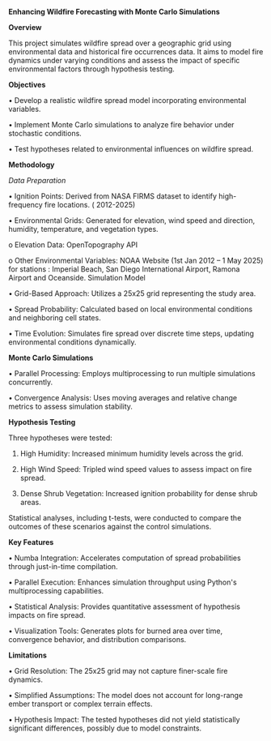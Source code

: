 **Enhancing Wildfire Forecasting with Monte Carlo Simulations**


**Overview**

This project simulates wildfire spread over a geographic grid using environmental data and historical fire occurrences data. It aims to model fire dynamics under varying conditions and assess the impact of specific environmental factors through hypothesis testing.

**Objectives**

•	Develop a realistic wildfire spread model incorporating environmental variables.

•	Implement Monte Carlo simulations to analyze fire behavior under stochastic conditions.

•	Test hypotheses related to environmental influences on wildfire spread.

**Methodology**

_Data Preparation_

•	Ignition Points: Derived from NASA FIRMS dataset to identify high-frequency fire locations. ( 2012-2025)

•	Environmental Grids: Generated for elevation, wind speed and direction, humidity, temperature, and vegetation types.

o	Elevation Data: OpenTopography API

o	Other Environmental Variables: NOAA Website (1st Jan 2012 – 1 May 2025) for stations : Imperial Beach, San Diego International Airport, Ramona Airport and Oceanside.
Simulation Model

•	Grid-Based Approach: Utilizes a 25x25 grid representing the study area.

•	Spread Probability: Calculated based on local environmental conditions and neighboring cell states.

•	Time Evolution: Simulates fire spread over discrete time steps, updating environmental conditions dynamically.

**Monte Carlo Simulations**

•	Parallel Processing: Employs multiprocessing to run multiple simulations concurrently.

•	Convergence Analysis: Uses moving averages and relative change metrics to assess simulation stability.

**Hypothesis Testing**

Three hypotheses were tested:

1.	High Humidity: Increased minimum humidity levels across the grid.
	
2.	High Wind Speed: Tripled wind speed values to assess impact on fire spread.
	
3.	Dense Shrub Vegetation: Increased ignition probability for dense shrub areas.
	

Statistical analyses, including t-tests, were conducted to compare the outcomes of these scenarios against the control simulations.

**Key Features**

•	Numba Integration: Accelerates computation of spread probabilities through just-in-time compilation.

•	Parallel Execution: Enhances simulation throughput using Python's multiprocessing capabilities.

•	Statistical Analysis: Provides quantitative assessment of hypothesis impacts on fire spread.

•	Visualization Tools: Generates plots for burned area over time, convergence behavior, and distribution comparisons.

**Limitations**

•	Grid Resolution: The 25x25 grid may not capture finer-scale fire dynamics.

•	Simplified Assumptions: The model does not account for long-range ember transport or complex terrain effects.

•	Hypothesis Impact: The tested hypotheses did not yield statistically significant differences, possibly due to model constraints.
